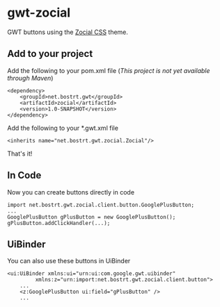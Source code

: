 gwt-zocial
==========

GWT buttons using the [Zocial CSS](http://zocial.smcllns.com) theme.

Add to your project
-------------------
Add the following to your pom.xml file (<i>This project is not yet available through Maven</i>)

    <dependency>
        <groupId>net.bostrt.gwt</groupId>
        <artifactId>zocial</artifactId>
        <version>1.0-SNAPSHOT</version>
    </dependency>

Add the following to your *.gwt.xml file

    <inherits name="net.bostrt.gwt.zocial.Zocial"/>

That's it!

In Code
-------

Now you can create buttons directly in code

    import net.bostrt.gwt.zocial.client.button.GooglePlusButton;
    ...
    GooglePlusButton gPlusButton = new GooglePlusButton();
    gPlusButton.addClickHandler(...);
    
UiBinder
--------

You can also use these buttons in UiBinder 

    <ui:UiBinder xmlns:ui="urn:ui:com.google.gwt.uibinder"
             xmlns:z="urn:import:net.bostrt.gwt.zocial.client.button">
        ...
        <z:GooglePlusButton ui:field="gPlusButton" />
        ...
